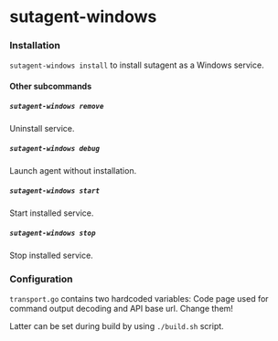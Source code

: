 # sutagent-windows 

### Installation

`sutagent-windows install` to install sutagent as a Windows service.

#### Other subcommands

##### `sutagent-windows remove`
Uninstall service.

##### `sutagent-windows debug`
Launch agent without installation.

##### `sutagent-windows start`
Start installed service.

##### `sutagent-windows stop`
Stop installed service.

### Configuration

`transport.go` contains two hardcoded variables: Code page used for command
output decoding and API base url. Change them!

Latter can be set during build by using `./build.sh` script.
